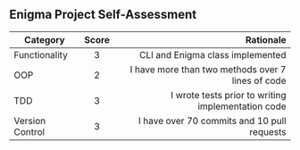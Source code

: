 ## Enigma Project Self-Assessment


| Category      | Score    | Rationale        |
| ------------- |:--------:| ----------------:|
| Functionality |     3    |  CLI and Enigma class implemented |
| OOP           |     2    |  I have more than two methods over 7 lines of code |
| TDD           |     3    |  I wrote tests prior to writing implementation code |
| Version Control|    3    |  I have over 70 commits and 10 pull requests |
